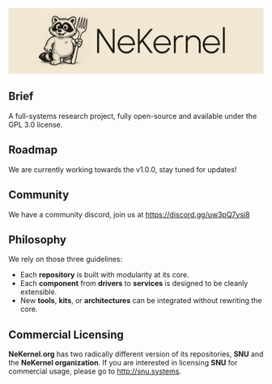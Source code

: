 ![Logo](../NEKERNEL_ORG.png)

## Brief

A full-systems research project, fully open-source and available under the GPL 3.0 license.

## Roadmap

We are currently working towards the v1.0.0, stay tuned for updates!

## Community

We have a community discord, join us at https://discord.gg/uw3pQ7ysj8

## Philosophy

We rely on those three guidelines:

- Each **repository** is built with modularity at its core.  
- Each **component** from **drivers** to **services** is designed to be cleanly extensible.  
- New **tools**, **kits**, or **architectures** can be integrated without rewriting the core.

## Commercial Licensing

**NeKernel.org** has two radically different version of its repositories, **SNU** and the **NeKernel organization**. If you are interested in licensing **SNU** for commercial usage, please go to http://snu.systems.
